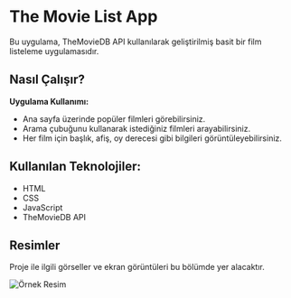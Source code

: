 # The Movie List App

Bu uygulama, TheMovieDB API kullanılarak geliştirilmiş basit bir film listeleme uygulamasıdır.

## Nasıl Çalışır?

 **Uygulama Kullanımı:**
   - Ana sayfa üzerinde popüler filmleri görebilirsiniz.
   - Arama çubuğunu kullanarak istediğiniz filmleri arayabilirsiniz.
   - Her film için başlık, afiş, oy derecesi gibi bilgileri görüntüleyebilirsiniz.

## Kullanılan Teknolojiler:

- HTML
- CSS
- JavaScript
- TheMovieDB API


## Resimler
Proje ile ilgili görseller ve ekran görüntüleri bu bölümde yer alacaktır.

![Örnek Resim]((https://imgur.com/aUn3bce)https://imgur.com/aUn3bce)
